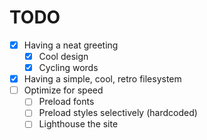 # TODO

- [x] Having a neat greeting
  - [x] Cool design
  - [x] Cycling words
- [x] Having a simple, cool, retro filesystem
- [ ] Optimize for speed
  - [ ] Preload fonts
  - [ ] Preload styles selectively (hardcoded)
  - [ ] Lighthouse the site